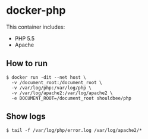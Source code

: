 # docker-php

This container includes:

* PHP 5.5
* Apache

## How to run

```console
$ docker run -dit --net host \
  -v /document_root:/document_root \
  -v /var/log/php:/var/log/php \
  -v /var/log/apache2:/var/log/apache2 \
  -e DOCUMENT_ROOT=/document_root shouldbee/php
```

## Show logs

```console
$ tail -f /var/log/php/error.log /var/log/apache2/*
```
